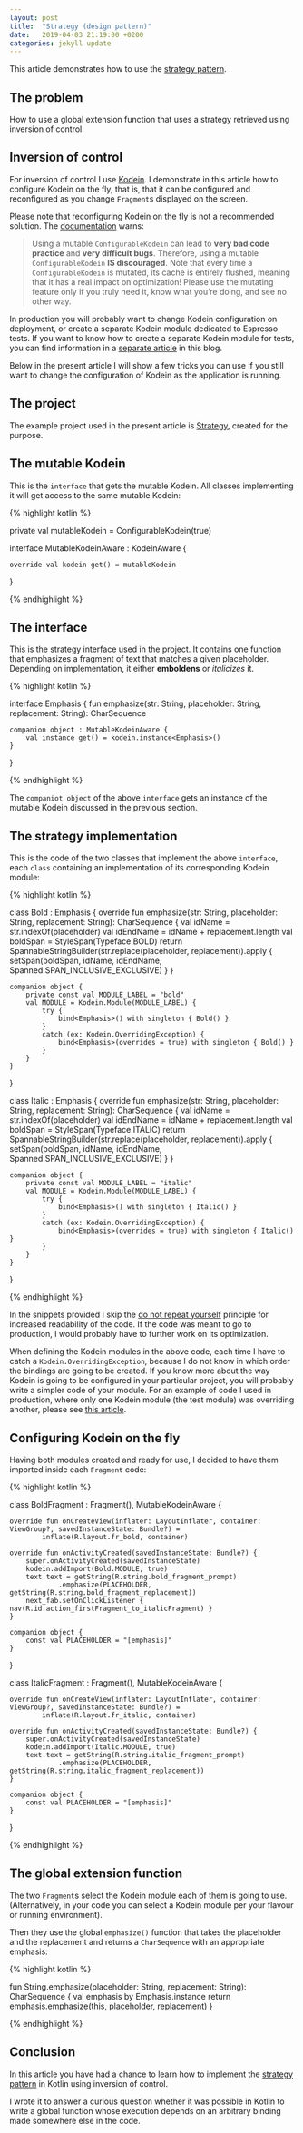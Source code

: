 ```yaml
---
layout: post
title:  "Strategy (design pattern)"
date:   2019-04-03 21:19:00 +0200
categories: jekyll update
---
```


This article demonstrates how to use the [strategy pattern][strategy-pattern].

## The problem

How to use a global extension function that uses a strategy retrieved using inversion of control.

## Inversion of control

For inversion of control I use [Kodein][kodein]. I demonstrate in this article how to configure Kodein on the fly, that is, that it can be configured and reconfigured as you change `Fragment`s displayed on the screen.

Please note that reconfiguring Kodein on the fly is not a recommended solution. The [documentation][kodein-documentation] warns:

> Using a mutable `ConfigurableKodein` can lead to **very bad code practice** and **very difficult bugs**.
Therefore, using a mutable `ConfigurableKodein` **IS discouraged**.
Note that every time a `ConfigurableKodein` is mutated, its cache is entirely flushed, meaning that it has a real impact on optimization!
Please use the mutating feature only if you truly need it, know what you’re doing, and see no other way.

In production you will probably want to change Kodein configuration on deployment, or create a separate Kodein module dedicated to Espresso tests. If you want to know how to create a separate Kodein module for tests, you can find information in a [separate article][testing] in this blog.

Below in the present article I will show a few tricks you can use if you still want to change the configuration of Kodein as the application is running.

## The project

The example project used in the present article is [Strategy][strategy], created for the purpose.

## The mutable Kodein

This is the `interface` that gets the mutable Kodein. All classes implementing it will get access to the same mutable Kodein:

{% highlight kotlin %}

private val mutableKodein = ConfigurableKodein(true)

interface MutableKodeinAware : KodeinAware {

    override val kodein get() = mutableKodein
}

{% endhighlight %}

## The interface

This is the strategy interface used in the project. It contains one function that emphasizes a fragment of text that matches a given placeholder. Depending on implementation, it either **emboldens** or *italicizes* it.

{% highlight kotlin %}

interface Emphasis {
    fun emphasize(str: String, placeholder: String, replacement: String): CharSequence

    companion object : MutableKodeinAware {
        val instance get() = kodein.instance<Emphasis>()
    }
}

{% endhighlight %}

The `companiot object` of the above `interface` gets an instance of the mutable Kodein discussed in the previous section.

## The strategy implementation

This is the code of the two classes that implement the above `interface`, each `class` containing an implementation of its corresponding Kodein module:

{% highlight kotlin %}

class Bold : Emphasis {
    override fun emphasize(str: String, placeholder: String, replacement: String): CharSequence {
        val idName = str.indexOf(placeholder)
        val idEndName = idName + replacement.length
        val boldSpan = StyleSpan(Typeface.BOLD)
        return SpannableStringBuilder(str.replace(placeholder, replacement)).apply {
            setSpan(boldSpan, idName, idEndName, Spanned.SPAN_INCLUSIVE_EXCLUSIVE)
        }
    }

    companion object {
        private const val MODULE_LABEL = "bold"
        val MODULE = Kodein.Module(MODULE_LABEL) {
            try {
                bind<Emphasis>() with singleton { Bold() }
            }
            catch (ex: Kodein.OverridingException) {
                bind<Emphasis>(overrides = true) with singleton { Bold() }
            }
        }
    }
}

class Italic : Emphasis {
    override fun emphasize(str: String, placeholder: String, replacement: String): CharSequence {
        val idName = str.indexOf(placeholder)
        val idEndName = idName + replacement.length
        val boldSpan = StyleSpan(Typeface.ITALIC)
        return SpannableStringBuilder(str.replace(placeholder, replacement)).apply {
            setSpan(boldSpan, idName, idEndName, Spanned.SPAN_INCLUSIVE_EXCLUSIVE)
        }
    }

    companion object {
        private const val MODULE_LABEL = "italic"
        val MODULE = Kodein.Module(MODULE_LABEL) {
            try {
                bind<Emphasis>() with singleton { Italic() }
            }
            catch (ex: Kodein.OverridingException) {
                bind<Emphasis>(overrides = true) with singleton { Italic() }
            }
        }
    }
}

{% endhighlight %}

In the snippets provided I skip the [do not repeat yourself][dry] principle for increased readability of the code. If the code was meant to go to production, I would probably have to further work on its optimization.

When defining the Kodein modules in the above code, each time I have to catch a `Kodein.OverridingException`, because I do not know in which order the bindings are going to be created. If you know more about the way Kodein is going to be configured in your particular project, you will probably write a simpler code of your module. For an example of code I used in production, where only one Kodein module (the test module) was overriding another, please see [this article][testing].

## Configuring Kodein on the fly

Having both modules created and ready for use, I decided to have them imported inside each `Fragment` code:

{% highlight kotlin %}

class BoldFragment : Fragment(), MutableKodeinAware {

    override fun onCreateView(inflater: LayoutInflater, container: ViewGroup?, savedInstanceState: Bundle?) =
            inflate(R.layout.fr_bold, container)

    override fun onActivityCreated(savedInstanceState: Bundle?) {
        super.onActivityCreated(savedInstanceState)
        kodein.addImport(Bold.MODULE, true)
        text.text = getString(R.string.bold_fragment_prompt)
                .emphasize(PLACEHOLDER, getString(R.string.bold_fragment_replacement))
        next_fab.setOnClickListener { nav(R.id.action_firstFragment_to_italicFragment) }
    }

    companion object {
        const val PLACEHOLDER = "[emphasis]"
    }
}

class ItalicFragment : Fragment(), MutableKodeinAware {

    override fun onCreateView(inflater: LayoutInflater, container: ViewGroup?, savedInstanceState: Bundle?) =
            inflate(R.layout.fr_italic, container)

    override fun onActivityCreated(savedInstanceState: Bundle?) {
        super.onActivityCreated(savedInstanceState)
        kodein.addImport(Italic.MODULE, true)
        text.text = getString(R.string.italic_fragment_prompt)
                .emphasize(PLACEHOLDER, getString(R.string.italic_fragment_replacement))
    }

    companion object {
        const val PLACEHOLDER = "[emphasis]"
    }
}

{% endhighlight %}

## The global extension function

The two `Fragment`s select the Kodein module each of them is going to use. (Alternatively, in your code you can select a Kodein module per your flavour or running environment).

Then they use the global `emphasize()` function that takes the placeholder and the replacement and returns a `CharSequence` with an appropriate emphasis:

{% highlight kotlin %}

fun String.emphasize(placeholder: String, replacement: String): CharSequence {
    val emphasis by Emphasis.instance
    return emphasis.emphasize(this, placeholder, replacement)
}

{% endhighlight %}

## Conclusion

In this article you have had a chance to learn how to implement the [strategy pattern][strategy-pattern] in Kotlin using inversion of control.

I wrote it to answer a curious question whether it was possible in Kotlin to write a global function whose execution depends on an arbitrary binding made somewhere else in the code.

[strategy-pattern]: https://en.wikipedia.org/wiki/Strategy_pattern
[kodein]: http://kodein.org/Kodein-DI/
[kodein-documentation]: https://github.com/EasyKotlin/Kodein/blob/master/DOCUMENTATION_V3.adoc#mutating
[testing]: https://syrop.github.io/jekyll/update/2018/12/25/testing-with-dependency-retrieval.html
[strategy]: https://github.com/syrop/Strategy
[dry]: https://en.wikipedia.org/wiki/Do_not_repeat_yourself

